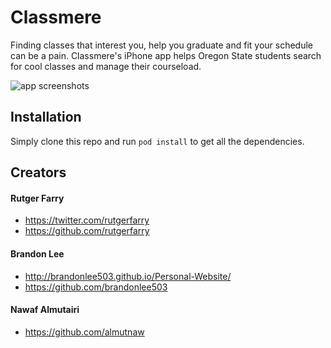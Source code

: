 # Classmere

Finding classes that interest you, help you graduate and fit your schedule can be a pain. Classmere's iPhone app helps Oregon State students search for cool classes and manage their courseload. 

![app screenshots](https://raw.githubusercontent.com/classmere/app/master/screenshots.png)

## Installation

Simply clone this repo and run ```pod install``` to get all the dependencies.

## Creators
#### Rutger Farry
- https://twitter.com/rutgerfarry
- https://github.com/rutgerfarry

#### Brandon Lee
- http://brandonlee503.github.io/Personal-Website/
- https://github.com/brandonlee503

#### Nawaf Almutairi
- https://github.com/almutnaw

